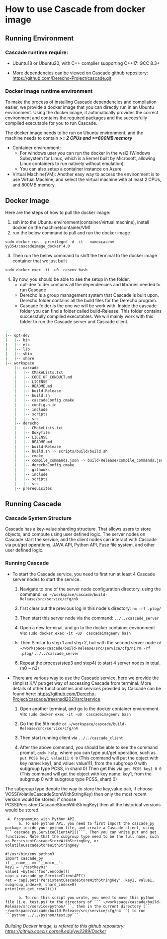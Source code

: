 # How to use Cascade from docker image
## Running Environment
### Cascade runtime require:
- Ubuntu18 or Ubuntu20, with C++ compiler supporting C++17: GCC 8.3+

- More dependencies can be viewed on Cascade github repository: https://github.com/Derecho-Project/cascade.git


### Docker image runtime environment

To make the process of installing Cascade dependencies and compilation easier, we provide a docker image that you can directly run in an Ubuntu environment. Using the docker image, it automatically provides the correct environment and contains the required packages and the succesfully compiled executable for you to run Cascade.

The docker image needs to be run on Ubuntu environment, and the machine needs to contain ***\>= 2 CPUs and \>=800MB memory***

- Container environment: 
     - For windows user you can run the docker in the wsl2 (Windows Subsystem for Linux, which is a kernel built by Microsoft, allowing Linux containers to run natively without emulation)
     - You can also setup a container instance on Azure
- Virtual Machine(VM): 
Another easy way to access the environment is to use Virtual Machine, and select the virtual machine with at least 2 CPUs, and 800MB memory. 

## Docker Image
Here are the steps of how to pull the docker image:
1. ssh into the Ubuntu environment(container/virtual machine), install docker on the machine(container/VM)
2. run the below command to pull and run the docker image

```sudo docker run --privileged -d -it --name=casenv yy354/cascadeimage_docker:4.0```

3. Then run the below command to shift the terminal to the docker image container that we just built

```sudo docker exec -it -u0  casenv bash```

4. By now, you should be able to see the setup in the folder.
     - opt-dev folder contains all the dependencies and libraries needed to run Cascade
     - Derecho is a group management system that Cascade is built upon. Derecho folder contains all the build files for the Derecho program.
     - Cascade folder is the one we will be work with. Inside the cascade folder you can find a folder called build-Release. This folder contains successfully compiled executables. We will mainly work with this folder to run the Cascade server and Cascade client.

```bash
.
|-- opt-dev
|   |-- bin
|   |-- etc
|   |-- lib
|   |-- sbin
|   |-- share
|-- workspace
    |-- cascade
    |   |-- CMakeLists.txt
    |   |-- CODE_OF_CONDUCT.md
    |   |-- LICENSE
    |   |-- README.md
    |   |-- build-Release
    |   |-- build.sh
    |   |-- cascadeConfig.cmake
    |   |-- config.h.in
    |   |-- include
    |   |-- scripts
    |   |-- src
    |-- derecho
    |   |-- CMakeLists.txt
    |   |-- Doxyfile
    |   |-- LICENSE
    |   |-- README.md
    |   |-- build-Release
    |   |-- build.sh -> scripts/build/build.sh
    |   |-- cmake
    |   |-- compile_commands.json -> build-Release/compile_commands.json
    |   |-- derechoConfig.cmake
    |   |-- githooks
    |   |-- include
    |   |-- scripts
    |   |-- src
    |-- prerequisites
```


## Running Cascade
### Cascade System Structure
Cascade has a key-value sharding structure. That allows users to store objects, and compute using user defined logic. The server nodes on Cascade start the service, and the client nodes can interact with Cascade via put/get operations, JAVA API, Python API, Fuse file system, and other user defined logic.

### Running Cascade
- To start the Cascade service, you need to first run at least 4 Cascade server nodes to start the service. 
     1. Navigate to one of the server node configuration directory, using the command:
```cd ~/workspace/cascade/build-Release/src/service/cfg/n0```

     2. first clear out the previous log in this node's directory:
```rm -rf .plog/```

     2. Then start this server node via the command:
```../../cascade_server```

     3. Open a new terminal, and go to the docker container environment via: 
```sudo docker exec -it -u0  cascadeimageenv bash```

     4. Then Similar to step 1 and step 2, but with the second server node 
```cd ~/workspace/cascade/build-Release/src/service/cfg/n1```
```rm -rf .plog/```
```../../cascade_server```

     5. Repeat the process(step3 and step4) to start 4 server nodes in total. (n0 ~ n3)

- There are various way to use the Cascade service, here we provide the simplist K/V put/get way of accessing Cascade from terminal. More details of other functionalities and services provided by Cascade can be found here: https://github.com/Derecho-Project/cascade/tree/nsdi2021/src/service

     1. Open another terminal, and go to the docker container environment via: 
```sudo docker exec -it -u0  cascadeimageenv bash```

     2. Go the the 5th node
```cd ~/workspace/cascade/build-Release/src/service/cfg/n4``` 

     2. Then start running client via
```../../cascade_client```

     3. After the above command, you should be able to see the command prompt, ```cmd> help```, where you can type put/get operation, such as 
```put PCSS key1 value111 0 0``` (This command will put the object with key name: key1, and value: value111, from the subgroup 0 with subgroup type PCSS, in shard 0)
Then get this via 
```get PCSS key1 0 0``` (This command will get the object with key name: key1, from the subgroup 0 with subgroup type PCSS, shard 0)

The subgroup type denote the way to store the key,value pair, if choose VCSS(VolatileCascadeStoreWithStringKey) then only the most recent version would be stored; if choose PCSS(PersistentCascadeStoreWithStringKey) then all the historical versions would be stored.


     4. Programming with Python API. 
          a. To use python API, you need to first import the cascade_py package inside your python file, and create a Cascade client, using ``` cascade_py.ServiceClientAPI()```. Then you can write put and get functions. Note that the subgroup type need to be the full name, such as PersistentCascadeStoreWithStringKey, or VolatileCascadeStoreWithStringKey


```
#!/usr/bin/env python3
import cascade_py
if __name__ == '__main__':
key1 = '/testkey01'
value1 =bytes('foo'.encode())
capi = cascade_py.ServiceClientAPI()
ret = capi.put('PersistentCascadeStoreWithStringKey', key1, value1, subgroup_index=0, shard_index=0)
print(ret.get_result())
```


          b. To run this script you wrote, you need to move this python file (i.e. test.py) to the directory of ``` ~/workspace/cascade/build-Release/src/service/python/```, then in the current directory (``` ~/workspace/cascade/build-Release/src/service/cfg/n4```) to run ```python ../../python/test.py```



###### Building Docker image, is refered to this github repository: https://github.coecis.cornell.edu/yw2399/Docker
